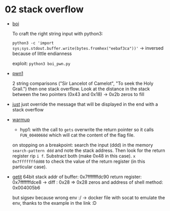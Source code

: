 # 02 stack overflow

* [boi](https://github.com/EmpireCTF/empirectf/blob/master/writeups/2018-09-14-CSAW-CTF-Quals/files/boi)

    To craft the right string input with python3:

    `python3 -c 'import sys;sys.stdout.buffer.write(bytes.fromhex("eebaf3ca"))'` -> inversed because of little endianness

    exploit: `python3 boi_pwn.py`

* [pwn1](https://github.com/zst-ctf/tamuctf-2019-writeups/blob/master/Solved/Pwn1/pwn1)

    2 string comparisons ("Sir Lancelot of Camelot", "To seek the Holy Grail.") then one stack overflow.
    Look at the distance in the stack between the two pointers (0x43 and 0x18) -> 0x2b zeros to fill

* [just](https://teamrocketist.github.io/2017/09/04/Pwn-Tokyo-Westerns-CTF-3rd-2017-Just-do-it/)
    just override the message that will be displayed in the end with a stack overflow

* [warmup](https://github.com/ctfs/write-ups-2016/blob/master/csaw-ctf-2016-quals/pwn/warmup-50/warmup)
    * hyp1: with the call to `gets` overwrite the return pointer so it calls `FUN_0040060d` which will cat the content of the flag file.

    on stopping on a breakpoint: search the input (ddd) in the memory `search-pattern ddd` and note the stack address. Then look for the return register rip `i f`. Substract both (make 0x48 in this case). `x 0x7fffffffdd08` to check the value of the return register (in this particular case).

* [getit](https://github.com/osirislab/CSAW-CTF-2018-Quals/tree/master/pwn/get_it%3F)
    64bit
    stack addr of buffer: 0x7fffffffdc90
    return register: 0x7fffffffdce8
    -> diff : 0x28
    => 0x28 zeros and address of shell method: 0x004005b6

    but sigsev because wrong env :/ -> docker file with socat to emulate the env, thanks to the example in the link :D
    